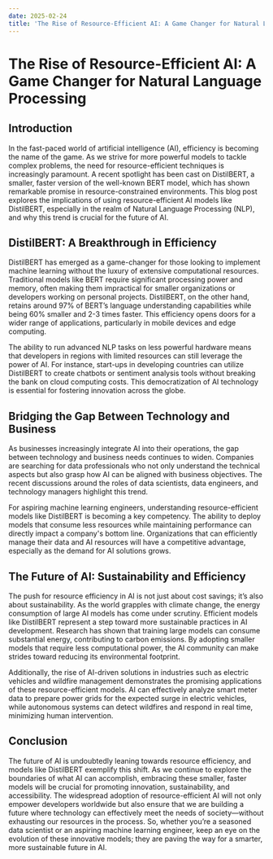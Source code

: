 ```yaml
---
date: 2025-02-24
title: 'The Rise of Resource-Efficient AI: A Game Changer for Natural Language Processing'
---
```


# The Rise of Resource-Efficient AI: A Game Changer for Natural Language Processing

## Introduction

In the fast-paced world of artificial intelligence (AI), efficiency is becoming the name of the game. As we strive for more powerful models to tackle complex problems, the need for resource-efficient techniques is increasingly paramount. A recent spotlight has been cast on DistilBERT, a smaller, faster version of the well-known BERT model, which has shown remarkable promise in resource-constrained environments. This blog post explores the implications of using resource-efficient AI models like DistilBERT, especially in the realm of Natural Language Processing (NLP), and why this trend is crucial for the future of AI.

<!-- more -->
## DistilBERT: A Breakthrough in Efficiency

DistilBERT has emerged as a game-changer for those looking to implement machine learning without the luxury of extensive computational resources. Traditional models like BERT require significant processing power and memory, often making them impractical for smaller organizations or developers working on personal projects. DistilBERT, on the other hand, retains around 97% of BERT’s language understanding capabilities while being 60% smaller and 2-3 times faster. This efficiency opens doors for a wider range of applications, particularly in mobile devices and edge computing.

The ability to run advanced NLP tasks on less powerful hardware means that developers in regions with limited resources can still leverage the power of AI. For instance, start-ups in developing countries can utilize DistilBERT to create chatbots or sentiment analysis tools without breaking the bank on cloud computing costs. This democratization of AI technology is essential for fostering innovation across the globe.

## Bridging the Gap Between Technology and Business

As businesses increasingly integrate AI into their operations, the gap between technology and business needs continues to widen. Companies are searching for data professionals who not only understand the technical aspects but also grasp how AI can be aligned with business objectives. The recent discussions around the roles of data scientists, data engineers, and technology managers highlight this trend. 

For aspiring machine learning engineers, understanding resource-efficient models like DistilBERT is becoming a key competency. The ability to deploy models that consume less resources while maintaining performance can directly impact a company's bottom line. Organizations that can efficiently manage their data and AI resources will have a competitive advantage, especially as the demand for AI solutions grows.

## The Future of AI: Sustainability and Efficiency

The push for resource efficiency in AI is not just about cost savings; it’s also about sustainability. As the world grapples with climate change, the energy consumption of large AI models has come under scrutiny. Efficient models like DistilBERT represent a step toward more sustainable practices in AI development. Research has shown that training large models can consume substantial energy, contributing to carbon emissions. By adopting smaller models that require less computational power, the AI community can make strides toward reducing its environmental footprint.

Additionally, the rise of AI-driven solutions in industries such as electric vehicles and wildfire management demonstrates the promising applications of these resource-efficient models. AI can effectively analyze smart meter data to prepare power grids for the expected surge in electric vehicles, while autonomous systems can detect wildfires and respond in real time, minimizing human intervention.

## Conclusion

The future of AI is undoubtedly leaning towards resource efficiency, and models like DistilBERT exemplify this shift. As we continue to explore the boundaries of what AI can accomplish, embracing these smaller, faster models will be crucial for promoting innovation, sustainability, and accessibility. The widespread adoption of resource-efficient AI will not only empower developers worldwide but also ensure that we are building a future where technology can effectively meet the needs of society—without exhausting our resources in the process. So, whether you’re a seasoned data scientist or an aspiring machine learning engineer, keep an eye on the evolution of these innovative models; they are paving the way for a smarter, more sustainable future in AI.